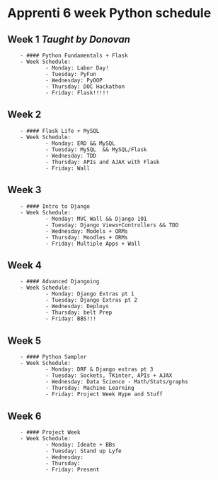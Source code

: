 # Apprenti 6 week Python schedule

## Week 1 *Taught by Donovan*
        - #### Python Fundamentals + Flask
        - Week Schedule:
                - Monday: Labor Day!
                - Tuesday: PyFun
                - Wednesday: PyOOP
                - Thursday: DOC Hackathon
                - Friday: Flask!!!!!
## Week 2
        - #### Flask Life + MySQL
        - Week Schedule:
                - Monday: ERD && MySQL
                - Tuesday: MySQL  && MySQL/Flask
                - Wednesday: TDD
                - Thursday: APIs and AJAX with Flask
                - Friday: Wall
## Week 3
        - #### Intro to Django
        - Week Schedule:
                - Monday: MVC Wall && Django 101
                - Tuesday: Django Views+Controllers && TDD
                - Wednesday: Models + ORMs
                - Thursday: Moodles + ORMs
                - Friday: Multiple Apps + Wall
## Week 4
        - #### Advanced Djangoing
        - Week Schedule:
                - Monday: Django Extras pt 1
                - Tuesday: Django Extras pt 2 
                - Wednesday: Deploys
                - Thursday: belt Prep
                - Friday: BBS!!!
## Week 5
        - #### Python Sampler                
        - Week Schedule:
                - Monday: DRF & Django extras pt 3
                - Tuesday: Sockets, TKinter, APIs + AJAX
                - Wednesday: Data Science - Math/Stats/graphs
                - Thursday: Machine Learning
                - Friday: Project Week Hype and Stuff
## Week 6
        - #### Project Week
        - Week Schedule:
                - Monday: Ideate + BBs
                - Tuesday: Stand up Lyfe
                - Wednesday: 
                - Thursday: 
                - Friday: Present